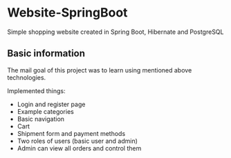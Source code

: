 # Website-SpringBoot

Simple shopping website created in Spring Boot, Hibernate and PostgreSQL

## Basic information
The mail goal of this project was to learn using mentioned above technologies.

Implemented things:
* Login and register page
* Example categories
* Basic navigation
* Cart
* Shipment form and payment methods
* Two roles of users (basic user and admin)
* Admin can view all orders and control them

